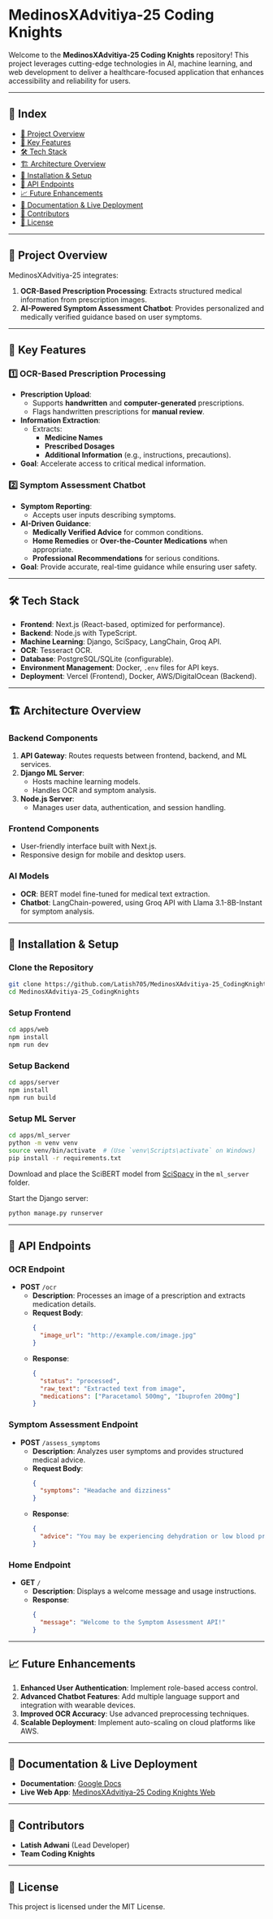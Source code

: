 # MedinosXAdvitiya-25 Coding Knights

Welcome to the **MedinosXAdvitiya-25 Coding Knights** repository! This project leverages cutting-edge technologies in AI, machine learning, and web development to deliver a healthcare-focused application that enhances accessibility and reliability for users.

---

## 📌 Index

- [🚀 Project Overview](#-project-overview)
- [🌟 Key Features](#-key-features)
- [🛠️ Tech Stack](#%EF%B8%8F-tech-stack)
- [🏗️ Architecture Overview](#%EF%B8%8F-architecture-overview)
- [🔧 Installation & Setup](#-installation--setup)
- [🔑 API Endpoints](#-api-endpoints)
- [📈 Future Enhancements](#-future-enhancements)
- [📜 Documentation & Live Deployment](#-documentation--live-deployment)
- [🤝 Contributors](#-contributors)
- [📄 License](#-license)

---

## 🚀 Project Overview

MedinosXAdvitiya-25 integrates:
1. **OCR-Based Prescription Processing**: Extracts structured medical information from prescription images.
2. **AI-Powered Symptom Assessment Chatbot**: Provides personalized and medically verified guidance based on user symptoms.

---

## 🌟 Key Features

### **1️⃣ OCR-Based Prescription Processing**
- **Prescription Upload**:
  - Supports **handwritten** and **computer-generated** prescriptions.
  - Flags handwritten prescriptions for **manual review**.
- **Information Extraction**:
  - Extracts:
    - **Medicine Names**
    - **Prescribed Dosages**
    - **Additional Information** (e.g., instructions, precautions).
- **Goal**: Accelerate access to critical medical information.

### **2️⃣ Symptom Assessment Chatbot**
- **Symptom Reporting**:
  - Accepts user inputs describing symptoms.
- **AI-Driven Guidance**:
  - **Medically Verified Advice** for common conditions.
  - **Home Remedies** or **Over-the-Counter Medications** when appropriate.
  - **Professional Recommendations** for serious conditions.
- **Goal**: Provide accurate, real-time guidance while ensuring user safety.

---

## 🛠️ Tech Stack

- **Frontend**: Next.js (React-based, optimized for performance).
- **Backend**: Node.js with TypeScript.
- **Machine Learning**: Django, SciSpacy, LangChain, Groq API.
- **OCR**: Tesseract OCR.
- **Database**: PostgreSQL/SQLite (configurable).
- **Environment Management**: Docker, `.env` files for API keys.
- **Deployment**: Vercel (Frontend), Docker, AWS/DigitalOcean (Backend).

---

## 🏗️ Architecture Overview

### **Backend Components**
1. **API Gateway**: Routes requests between frontend, backend, and ML services.
2. **Django ML Server**:
   - Hosts machine learning models.
   - Handles OCR and symptom analysis.
3. **Node.js Server**:
   - Manages user data, authentication, and session handling.

### **Frontend Components**
- User-friendly interface built with Next.js.
- Responsive design for mobile and desktop users.

### **AI Models**
- **OCR**: BERT model fine-tuned for medical text extraction.
- **Chatbot**: LangChain-powered, using Groq API with Llama 3.1-8B-Instant for symptom analysis.

---

## 🔧 Installation & Setup

### **Clone the Repository**
```bash
git clone https://github.com/Latish705/MedinosXAdvitiya-25_CodingKnights.git
cd MedinosXAdvitiya-25_CodingKnights
```

### **Setup Frontend**
```bash
cd apps/web
npm install
npm run dev
```

### **Setup Backend**
```bash
cd apps/server
npm install
npm run build
```

### **Setup ML Server**
```bash
cd apps/ml_server
python -m venv venv
source venv/bin/activate  # (Use `venv\Scripts\activate` on Windows)
pip install -r requirements.txt
```

Download and place the SciBERT model from [SciSpacy](https://allenai.github.io/scispacy/) in the `ml_server` folder.

Start the Django server:
```bash
python manage.py runserver
```

---

## 🔑 API Endpoints

### **OCR Endpoint**
- **POST** `/ocr`
  - **Description**: Processes an image of a prescription and extracts medication details.
  - **Request Body**:
    ```json
    {
      "image_url": "http://example.com/image.jpg"
    }
    ```
  - **Response**:
    ```json
    {
      "status": "processed",
      "raw_text": "Extracted text from image",
      "medications": ["Paracetamol 500mg", "Ibuprofen 200mg"]
    }
    ```

### **Symptom Assessment Endpoint**
- **POST** `/assess_symptoms`
  - **Description**: Analyzes user symptoms and provides structured medical advice.
  - **Request Body**:
    ```json
    {
      "symptoms": "Headache and dizziness"
    }
    ```
  - **Response**:
    ```json
    {
      "advice": "You may be experiencing dehydration or low blood pressure."
    }
    ```

### **Home Endpoint**
- **GET** `/`
  - **Description**: Displays a welcome message and usage instructions.
  - **Response**:
    ```json
    {
      "message": "Welcome to the Symptom Assessment API!"
    }
    ```

---

## 📈 Future Enhancements

1. **Enhanced User Authentication**: Implement role-based access control.
2. **Advanced Chatbot Features**: Add multiple language support and integration with wearable devices.
3. **Improved OCR Accuracy**: Use advanced preprocessing techniques.
4. **Scalable Deployment**: Implement auto-scaling on cloud platforms like AWS.

---

## 📜 Documentation & Live Deployment

- **Documentation**: [Google Docs](https://docs.google.com/document/d/1KsO0jbr0zupdO6jS0Glnl1vZzz4EwsOdRdfvCx7pA_U/edit?tab=t.0)
- **Live Web App**: [MedinosXAdvitiya-25 Coding Knights Web](https://medinos-x-advitiya-25-coding-knights-web-8du8.vercel.app/)

---

## 🤝 Contributors

- **Latish Adwani** (Lead Developer)
- **Team Coding Knights**

---

## 📄 License

This project is licensed under the MIT License.
